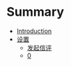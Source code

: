 # Summary

* [Introduction](README.md)
* [设置](she-zhi.md)
  * [发起信评](she-zhi/fa-qi-xin-ping.md)
  * [0](she-zhi/0.md)

